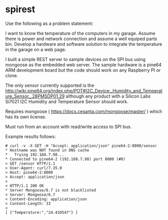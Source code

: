 # spirest

Use the following as a problem statement:

I want to know the temperature of the computers in my garage.  Assume there is
power and network connection and assume a well equiped parts bin. Develop a
hardware and software solution to integrate the temperature in the garage on a
web page.

I built a simple REST server to sample devices on the SPI bus using mongoose as
the embedded web server.  The sample hardware is a pine64 ARM development board
but the code should work on any Raspberry PI or clone.

The only sensor currently supported is the
http://wiki.pine64.org/index.php/POT#I2C_Device:_Humidity_and_Temperature_Sensor_.28PMSDP01.29
although any product with a Silicon Labs Si7021 I2C Humidity and Temperature
Sensor should work.

Requires mongoose ( https://docs.cesanta.com/mongoose/master/ ) which has its own license.

Must run from an account with read/write access to SPI bus.

Example results follows:

```
# curl -v -X GET -H "Accept: application/json" pine64-2:8000/sensor
* Hostname was NOT found in DNS cache
*   Trying 192.168.7.98...
* Connected to pine64-2 (192.168.7.98) port 8000 (#0)
> GET /sensor HTTP/1.1
> User-Agent: curl/7.35.0
> Host: pine64-2:8000
> Accept: application/json
>
< HTTP/1.1 200 OK
* Server Mongoose/6.7 is not blacklisted
< Server: Mongoose/6.7
< Content-Encoding: application/json
< Content-Length: 33
<
[ {"Temperature:","24.410547"} ]
```
